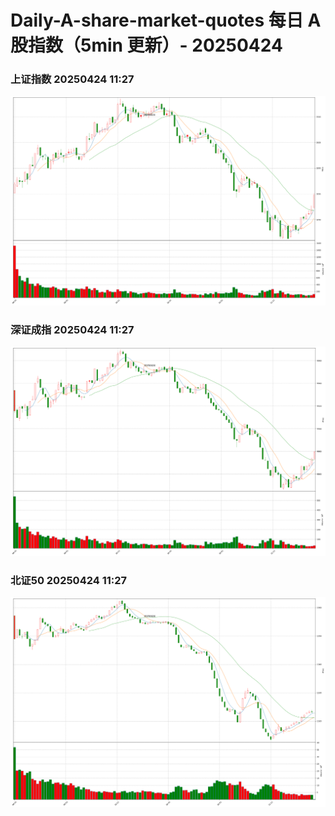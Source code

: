 
# Daily-A-share-market-quotes 每日 A 股指数（5min 更新）- 20250424

### 上证指数 20250424 11:27
![](./fig/2025/4/20250424-sh000001.png)

### 深证成指 20250424 11:27
![](./fig/2025/4/20250424-sz399001.png)

### 北证50 20250424 11:27
![](./fig/2025/4/20250424-bj899050.png)
